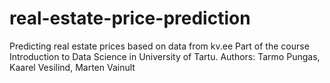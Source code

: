# real-estate-price-prediction
Predicting real estate prices based on data from kv.ee
Part of the course Introduction to Data Science in University of Tartu.
Authors: Tarmo Pungas, Kaarel Vesilind, Marten Vainult
